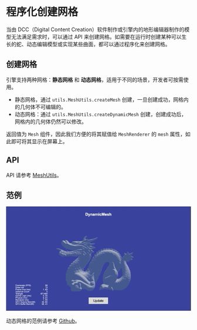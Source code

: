 # 程序化创建网格

当由 DCC（Digital Content Creation）软件制作或引擎内的地形编辑器制作的模型无法满足需求时，可以通过 API 来创建网格。如需要在运行时创建某种可以生长的蛇、动态编辑模型或实现某些曲面，都可以通过程序化来创建网格。

## 创建网格

引擎支持两种网格：**静态网格** 和 **动态网格**，适用于不同的场景，开发者可按需使用。

- 静态网格，通过 `utils.MeshUtils.createMesh` 创建，一旦创建成功，网格内的几何体不可编辑的。
- 动态网格：通过 `utils.MeshUtils.createDynamicMesh` 创建，创建成功后，网格内的几何体仍然可以修改。

返回值为 `Mesh` 组件，因此我们方便的将其赋值给 `MeshRenderer` 的 `mesh` 属性，如此即可将其显示在屏幕上。

## API

API 请参考 [MeshUtils](%__APIDOC__%/zh/class/utils.MeshUtils)。

## 范例

![dynamic mesh](./mesh/dynamic-mesh.gif)

动态网格的范例请参考 [Github](https://github.com/cocos/cocos-test-projects/tree/v3.6)。
